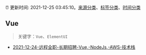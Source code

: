 :alarm_clock: 更新时间: 2021-12-25 03:45:10。[来源分类](../README.md)、[标签分类](../TAGS.md)、[时间分类](../TIMELINE.md)

## Vue


> 关键字：`Vue`、`ElementUI`



- [2021-12-24-远程全职-长期招聘-Vue,-NodeJs,-AWS-技术栈](https://www.v2ex.com/t/824341) 